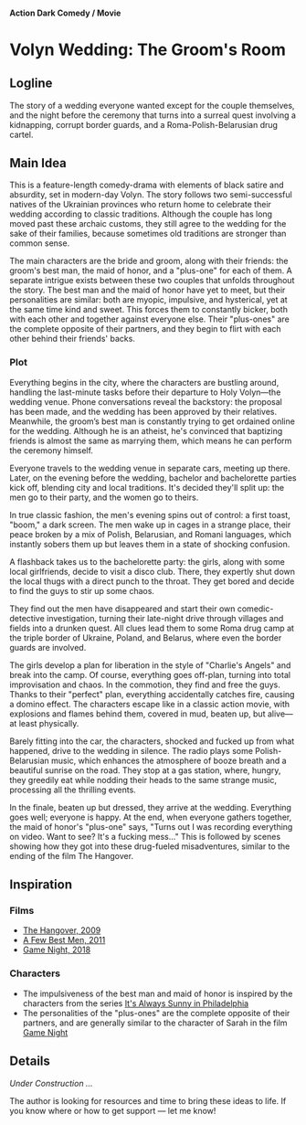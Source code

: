 #### Action Dark Comedy / Movie

# Volyn Wedding: The Groom's Room

## Logline

The story of a wedding everyone wanted except for the couple themselves, and the night before the ceremony that turns into a surreal quest involving a kidnapping, corrupt border guards, and a Roma-Polish-Belarusian drug cartel.

## Main Idea

This is a feature-length comedy-drama with elements of black satire and absurdity, set in modern-day Volyn. The story follows two semi-successful natives of the Ukrainian provinces who return home to celebrate their wedding according to classic traditions. Although the couple has long moved past these archaic customs, they still agree to the wedding for the sake of their families, because sometimes old traditions are stronger than common sense.

The main characters are the bride and groom, along with their friends: the groom's best man, the maid of honor, and a "plus-one" for each of them. A separate intrigue exists between these two couples that unfolds throughout the story. The best man and the maid of honor have yet to meet, but their personalities are similar: both are myopic, impulsive, and hysterical, yet at the same time kind and sweet. This forces them to constantly bicker, both with each other and together against everyone else. Their "plus-ones" are the complete opposite of their partners, and they begin to flirt with each other behind their friends' backs.

### Plot

Everything begins in the city, where the characters are bustling around, handling the last-minute tasks before their departure to Holy Volyn—the wedding venue. Phone conversations reveal the backstory: the proposal has been made, and the wedding has been approved by their relatives. Meanwhile, the groom’s best man is constantly trying to get ordained online for the wedding. Although he is an atheist, he's convinced that baptizing friends is almost the same as marrying them, which means he can perform the ceremony himself.

Everyone travels to the wedding venue in separate cars, meeting up there. Later, on the evening before the wedding, bachelor and bachelorette parties kick off, blending city and local traditions. It's decided they'll split up: the men go to their party, and the women go to theirs.

In true classic fashion, the men's evening spins out of control: a first toast, "boom," a dark screen. The men wake up in cages in a strange place, their peace broken by a mix of Polish, Belarusian, and Romani languages, which instantly sobers them up but leaves them in a state of shocking confusion.

A flashback takes us to the bachelorette party: the girls, along with some local girlfriends, decide to visit a disco club. There, they expertly shut down the local thugs with a direct punch to the throat. They get bored and decide to find the guys to stir up some chaos.

They find out the men have disappeared and start their own comedic-detective investigation, turning their late-night drive through villages and fields into a drunken quest. All clues lead them to some Roma drug camp at the triple border of Ukraine, Poland, and Belarus, where even the border guards are involved.

The girls develop a plan for liberation in the style of "Charlie's Angels" and break into the camp. Of course, everything goes off-plan, turning into total improvisation and chaos. In the commotion, they find and free the guys. Thanks to their "perfect" plan, everything accidentally catches fire, causing a domino effect. The characters escape like in a classic action movie, with explosions and flames behind them, covered in mud, beaten up, but alive—at least physically.

Barely fitting into the car, the characters, shocked and fucked up from what happened, drive to the wedding in silence. The radio plays some Polish-Belarusian music, which enhances the atmosphere of booze breath and a beautiful sunrise on the road. They stop at a gas station, where, hungry, they greedily eat while nodding their heads to the same strange music, processing all the thrilling events.

In the finale, beaten up but dressed, they arrive at the wedding. Everything goes well; everyone is happy. At the end, when everyone gathers together, the maid of honor's "plus-one" says, "Turns out I was recording everything on video. Want to see? It's a fucking mess..." This is followed by scenes showing how they got into these drug-fueled misadventures, similar to the ending of the film The Hangover.

## Inspiration

### Films

- [The Hangover, 2009](https://www.imdb.com/title/tt1119646/)
- [A Few Best Men, 2011](https://www.imdb.com/title/tt1640711/)
- [Game Night, 2018](https://www.imdb.com/title/tt2704998/)

### Characters

- The impulsiveness of the best man and maid of honor is inspired by the characters from the series [It's Always Sunny in Philadelphia](https://www.imdb.com/title/tt0472954/)
- The personalities of the "plus-ones" are the complete opposite of their partners, and are generally similar to the character of Sarah in the film [Game Night](https://www.imdb.com/title/tt2704998/)

## Details

*Under Construction …*

The author is looking for resources and time to bring these ideas to life. If you know where or how to get support — let me know!